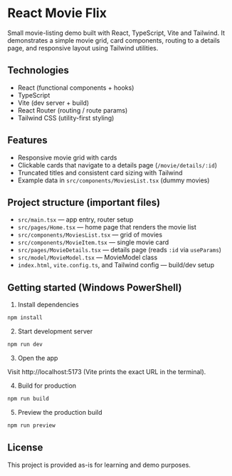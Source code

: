 # React Movie Flix

Small movie-listing demo built with React, TypeScript, Vite and Tailwind. It demonstrates a simple movie grid, card components, routing to a details page, and responsive layout using Tailwind utilities.

## Technologies

- React (functional components + hooks)
- TypeScript
- Vite (dev server + build)
- React Router (routing / route params)
- Tailwind CSS (utility-first styling)

## Features

- Responsive movie grid with cards
- Clickable cards that navigate to a details page (`/movie/details/:id`)
- Truncated titles and consistent card sizing with Tailwind
- Example data in `src/components/MoviesList.tsx` (dummy movies)

## Project structure (important files)

- `src/main.tsx` — app entry, router setup
- `src/pages/Home.tsx` — home page that renders the movie list
- `src/components/MoviesList.tsx` — grid of movies
- `src/components/MovieItem.tsx` — single movie card
- `src/pages/MovieDetails.tsx` — details page (reads `:id` via `useParams`)
- `src/model/MovieModel.tsx` — MovieModel class
- `index.html`, `vite.config.ts`, and Tailwind config — build/dev setup

## Getting started (Windows PowerShell)

1. Install dependencies

```powershell
npm install
```

2. Start development server

```powershell
npm run dev
```

3. Open the app

Visit http://localhost:5173 (Vite prints the exact URL in the terminal).

4. Build for production

```powershell
npm run build
```

5. Preview the production build

```powershell
npm run preview
```

## License

This project is provided as-is for learning and demo purposes.
